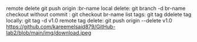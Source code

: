 remote delete 
    git push origin :br-name
local delete:
    git branch -d br-name
checkout without commit :
    git checkout br-name
list tags:
    git tag
ddelete tag locally:
    git tag -d v1.0
remote tag delete:
    git push origin --delete v1.0
https://github.com/kareemelsaid879/GitHub-lab2/blob/main/img/download.jpeg
